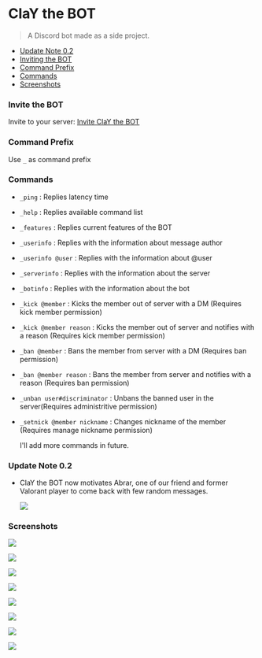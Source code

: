 # ClaY the BOT

> A Discord bot made as a side project.



- [Update Note 0.2](#update-note-02)
- [Inviting the BOT](#invite-the-bot)
- [Command Prefix](#command-prefix)
- [Commands](#commands)
- [Screenshots](#screenshots)



### Invite the BOT

Invite to your server: [Invite ClaY the BOT](https://discord.com/api/oauth2/authorize?client_id=777850935477010454&permissions=8&scope=bot)



### Command Prefix

Use `_` as command prefix



### Commands

- `_ping`	: Replies latency time

- `_help`	: Replies available command list

- `_features`	: Replies current features of the BOT

- `_userinfo`	: Replies with the information about message author

- `_userinfo @user`	: Replies with the information about @user

- `_serverinfo`	: Replies with the information about the server

- `_botinfo`	: Replies with the information about the bot

- `_kick @member`	: Kicks the member out of server with a DM (Requires kick member permission)

- `_kick @member reason`	: Kicks the member out of server and notifies with a reason (Requires kick member permission)

- `_ban @member`	: Bans the member from server with a DM (Requires ban permission)

- `_ban @member reason`	: Bans the member from server and notifies with a reason (Requires ban permission)

- `_unban user#discriminator`	: Unbans the banned user in the server(Requires administritive permission)

- `_setnick @member nickname`	: Changes nickname of the member (Requires manage nickname permission)

  

  I'll add more commands in future.



### Update Note 0.2

- ClaY the BOT now motivates Abrar, one of our friend and former Valorant player to come back with few random messages.

  ![](https://github.com/FHShubho/ClaY_the_bot/blob/main/images/Screenshot_499.png)



### Screenshots

![](https://github.com/FHShubho/ClaY_the_bot/blob/main/images/Screenshot_340.png)



![](https://github.com/FHShubho/ClaY_the_bot/blob/main/images/Screenshot_334.png)



![](https://github.com/FHShubho/ClaY_the_bot/blob/main/images/Screenshot_335.png)



![](https://github.com/FHShubho/ClaY_the_bot/blob/main/images/Screenshot_339.png)



![](https://github.com/FHShubho/ClaY_the_bot/blob/main/images/Screenshot_341.png)



![](https://github.com/FHShubho/ClaY_the_bot/blob/main/images/Screenshot_338.png)



![](https://github.com/FHShubho/ClaY_the_bot/blob/main/images/Screenshot_336.png)



![](https://github.com/FHShubho/ClaY_the_bot/blob/main/images/Screenshot_337.png)
